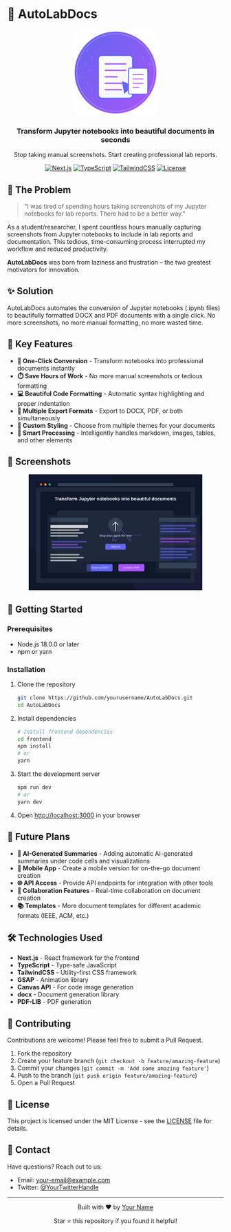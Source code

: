 # 🚀 AutoLabDocs

<div align="center">
  <img src="frontend/public/autolabdocs_logo.svg" alt="AutoLabDocs Logo" width="200" height="200" style="border-radius: 20px;" />
  <h3>Transform Jupyter notebooks into beautiful documents in seconds</h3>
  <p>Stop taking manual screenshots. Start creating professional lab reports.</p>
  
  [![Next.js](https://img.shields.io/badge/Next.js-15.1.0-black?style=flat-square&logo=next.js)](https://nextjs.org/)
  [![TypeScript](https://img.shields.io/badge/TypeScript-5.0-blue?style=flat-square&logo=typescript)](https://www.typescriptlang.org/)
  [![TailwindCSS](https://img.shields.io/badge/TailwindCSS-3.4-38B2AC?style=flat-square&logo=tailwind-css)](https://tailwindcss.com/)
  [![License](https://img.shields.io/badge/License-MIT-green?style=flat-square)](LICENSE)
</div>

## 📖 The Problem

> "I was tired of spending hours taking screenshots of my Jupyter notebooks for lab reports. There had to be a better way."

As a student/researcher, I spent countless hours manually capturing screenshots from Jupyter notebooks to include in lab reports and documentation. This tedious, time-consuming process interrupted my workflow and reduced productivity.

**AutoLabDocs** was born from laziness and frustration – the two greatest motivators for innovation.

## ✨ Solution

AutoLabDocs automates the conversion of Jupyter notebooks (.ipynb files) to beautifully formatted DOCX and PDF documents with a single click. No more screenshots, no more manual formatting, no more wasted time.

## 🎯 Key Features

- **🔄 One-Click Conversion** - Transform notebooks into professional documents instantly
- **⏱️ Save Hours of Work** - No more manual screenshots or tedious formatting
- **💻 Beautiful Code Formatting** - Automatic syntax highlighting and proper indentation
- **📄 Multiple Export Formats** - Export to DOCX, PDF, or both simultaneously
- **🎨 Custom Styling** - Choose from multiple themes for your documents
- **🧠 Smart Processing** - Intelligently handles markdown, images, tables, and other elements

## 📸 Screenshots

<div align="center">
  <img src="screenshots/app_screenshot.svg" alt="AutoLabDocs Application" width="80%" />
</div>

## 🚀 Getting Started

### Prerequisites

- Node.js 18.0.0 or later
- npm or yarn

### Installation

1. Clone the repository
   ```bash
   git clone https://github.com/yourusername/AutoLabDocs.git
   cd AutoLabDocs
   ```

2. Install dependencies
   ```bash
   # Install frontend dependencies
   cd frontend
   npm install
   # or
   yarn
   ```

3. Start the development server
   ```bash
   npm run dev
   # or
   yarn dev
   ```

4. Open [http://localhost:3000](http://localhost:3000) in your browser

## 🔮 Future Plans

- **🤖 AI-Generated Summaries** - Adding automatic AI-generated summaries under code cells and visualizations
- **📱 Mobile App** - Create a mobile version for on-the-go document creation
- **🌐 API Access** - Provide API endpoints for integration with other tools
- **👥 Collaboration Features** - Real-time collaboration on document creation
- **📚 Templates** - More document templates for different academic formats (IEEE, ACM, etc.)

## 🛠️ Technologies Used

- **Next.js** - React framework for the frontend
- **TypeScript** - Type-safe JavaScript
- **TailwindCSS** - Utility-first CSS framework
- **GSAP** - Animation library
- **Canvas API** - For code image generation
- **docx** - Document generation library
- **PDF-LIB** - PDF generation

## 🤝 Contributing

Contributions are welcome! Please feel free to submit a Pull Request.

1. Fork the repository
2. Create your feature branch (`git checkout -b feature/amazing-feature`)
3. Commit your changes (`git commit -m 'Add some amazing feature'`)
4. Push to the branch (`git push origin feature/amazing-feature`)
5. Open a Pull Request

## 📄 License

This project is licensed under the MIT License - see the [LICENSE](LICENSE) file for details.

## 💬 Contact

Have questions? Reach out to us:

- Email: [your-email@example.com](mailto:your-email@example.com)
- Twitter: [@YourTwitterHandle](https://twitter.com/YourTwitterHandle)

---

<div align="center">
  <p>Built with ❤️ by <a href="https://github.com/yourusername">Your Name</a></p>
  <p>Star ⭐ this repository if you found it helpful!</p>
</div>
